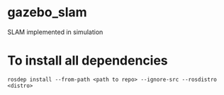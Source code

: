 # gazebo_slam
SLAM implemented in simulation



# To install all dependencies

`rosdep install --from-path <path to repo> --ignore-src --rosdistro <distro>`
